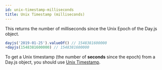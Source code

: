 ```yaml
---
id: unix-timestamp-milliseconds
title: Unix Timestamp (milliseconds) 
---
```


This returns the number of milliseconds since the Unix Epoch of the Day.js object.

```js
dayjs('2019-01-25').valueOf() // 1548381600000
+dayjs(1548381600000) // 1548381600000
```

To get a Unix timestamp (the number of **seconds** since the epoch) from a Day.js object, you should use [Unix Timestamp](./unix-timestamp).
